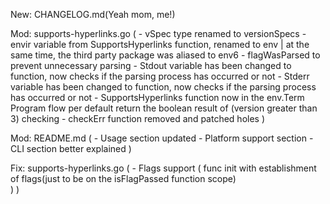 New: CHANGELOG.md(Yeah mom, me!)

Mod: supports-hyperlinks.go (
    - vSpec type renamed to versionSpecs
    - envir variable from SupportsHyperlinks function, renamed to env | at the same time, the third party package was aliased to env6
    - flagWasParsed to prevent unnecessary parsing
    - Stdout variable has been changed to function, now checks if the parsing process has occurred or not
    - Stderr variable has been changed to function, now checks if the parsing process has occurred or not
    - SupportsHyperlinks function now in the env.Term Program flow per default return the boolean result of (version greater than 3) checking
    - checkErr function removed and patched holes
)

Mod: README.md (
    - Usage section updated
    - Platform support section
    - CLI section better explained
)

Fix: supports-hyperlinks.go (
    - Flags support (
        func init with establishment of flags(just to be on the isFlagPassed function scope)        
    )
)